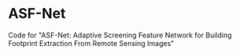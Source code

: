 # ASF-Net
Code for "ASF-Net: Adaptive Screening Feature Network for Building Footprint Extraction From Remote Sensing Images"
